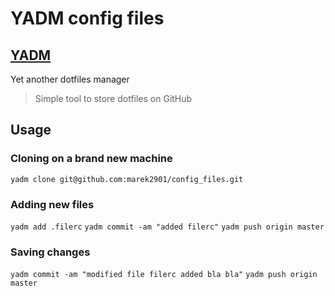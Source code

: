 # YADM config files

## [YADM](https://thelocehiliosan.github.io/yadm)

Yet another dotfiles manager
> Simple tool to store dotfiles on GitHub

## Usage

### Cloning on a brand new machine
`yadm clone git@github.com:marek2901/config_files.git`

### Adding new files
`yadm add .filerc` `yadm commit -am "added filerc"` `yadm push origin master`

### Saving changes
`yadm commit -am "modified file filerc added bla bla"` `yadm push origin master`
